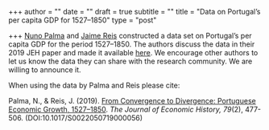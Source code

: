 +++
author = ""
date = ""
draft = true
subtitle = ""
title = "Data on Portugal’s per capita GDP for 1527–1850"
type = "post"

+++
[Nuno Palma](https://sites.google.com/site/npgpalma/home) and [Jaime Reis](https://www.ics.ulisboa.pt/en/pessoa/jaime-reis) constructed a data set on Portugal’s per capita GDP for the period 1527–1850. The authors discuss the data in their 2019 JEH paper and made it available [here](https://drive.google.com/open?id=17M1nrjx-6B7fIMJGNTJ6tle6TtWNkLA7). We encourage other authors to let us know the data they can share with the research community. We are willing to announce it.

When using the data by Palma and Reis please cite:

Palma, N., & Reis, J. (2019). [From Convergence to Divergence: Portuguese Economic Growth, 1527–1850](https://doi.org/10.1017/S0022050719000056). _The Journal of Economic History,_ _79_(2), 477-506. (DOI:10.1017/S0022050719000056)